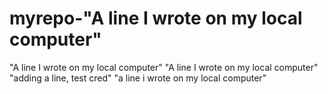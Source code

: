 # myrepo-"A line I wrote on my local computer" 
"A line I wrote on my local computer" 
"A line I wrote on my local computer" 
"adding a line, test cred" 
"a line i wrote on my local computer"
